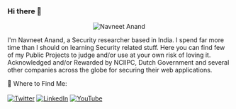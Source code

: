 ### Hi there 👋

<p align="center">
  <!--<a href="#">--><img src="https://i.imgur.com/eTkqPbs.png" alt="Navneet Anand" width="">
</p>
  
I'm Navneet Anand, a Security researcher based in India. I spend far more time than I should on learning Security related stuff. Here you can find few of my Public Projects to judge and/or use at your own risk of loving it.
<br>Acknowledged and/or Rewarded by NCIIPC, Dutch Government and several other companies across the globe for securing their web applications.


👨 Where to Find Me:<br><br>
<a href="https://twitter.com/n4vn337"><img src="https://img.shields.io/badge/Twitter-1DA1F2?style=for-the-badge&logo=twitter&logoColor=white" alt="Twitter"></a>
<a href="https://www.linkedin.com/in/21navneet/"><img src="https://img.shields.io/badge/LinkedIn-0077B5?style=for-the-badge&logo=linkedin&logoColor=white" alt="LinkedIn"></a>
<a href="https://www.youtube.com/c/pwnedbyNavneet"><img src="https://img.shields.io/badge/YouTube-FF0000?style=for-the-badge&logo=youtube&logoColor=white" alt="YouTube"></a>


<!-- 💲 Support if any of my project added value to your workflow:<br><br>
<img src="https://img.shields.io/badge/BTC-9C6205?logoWidth=17&style=for-the-badge&logo=bitcoin" alt="BTC"> `bc1q52n37u7rgnc7753l4m7sqp080dgmwmlcslzedn`<br>
<img src="https://img.shields.io/badge/ETH_ERC20-454A75?logoWidth=16&style=for-the-badge&logo=ethereum&logoColor=75A6C6" alt="ETH"> `0xc372d5896b21ee35a36837d65e41edd1c689bce2`<br>
<a href="https://www.buymeacoffee.com/n4vn337"><img src="https://img.shields.io/badge/Buy_Me_A_Coffee-FFDD00?style=for-the-badge&logo=buy-me-a-coffee&logoColor=black" alt="BuyMeACoffee"></a> -->
